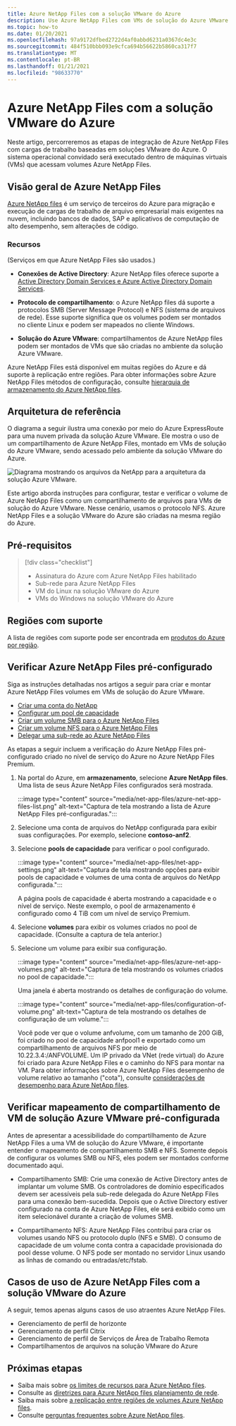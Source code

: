 ```yaml
---
title: Azure NetApp Files com a solução VMware do Azure
description: Use Azure NetApp Files com VMs de solução do Azure VMware para migrar e sincronizar dados entre servidores locais, VMs de solução do Azure VMware e infraestruturas de nuvem.
ms.topic: how-to
ms.date: 01/20/2021
ms.openlocfilehash: 97a9172dfbed2722d4af0abbd6231a0367dc4e3c
ms.sourcegitcommit: 484f510bbb093e9cfca694b56622b5860ca317f7
ms.translationtype: MT
ms.contentlocale: pt-BR
ms.lasthandoff: 01/21/2021
ms.locfileid: "98633770"
---
```

# <a name="azure-netapp-files-with-azure-vmware-solution"></a>Azure NetApp Files com a solução VMware do Azure

Neste artigo, percorreremos as etapas de integração de Azure NetApp Files com cargas de trabalho baseadas em soluções VMware do Azure. O sistema operacional convidado será executado dentro de máquinas virtuais (VMs) que acessam volumes Azure NetApp Files. 

## <a name="azure-netapp-files-overview"></a>Visão geral de Azure NetApp Files

[Azure NetApp files](../azure-netapp-files/azure-netapp-files-introduction.md) é um serviço de terceiros do Azure para migração e execução de cargas de trabalho de arquivo empresarial mais exigentes na nuvem, incluindo bancos de dados, SAP e aplicativos de computação de alto desempenho, sem alterações de código.

### <a name="features"></a>Recursos
(Serviços em que Azure NetApp Files são usados.)

- **Conexões de Active Directory**: Azure NetApp files oferece suporte a [Active Directory Domain Services e Azure Active Directory Domain Services](../azure-netapp-files/azure-netapp-files-create-volumes-smb.md#decide-which-domain-services-to-use).

- **Protocolo de compartilhamento**: o Azure NetApp files dá suporte a protocolos SMB (Server Message Protocol) e NFS (sistema de arquivos de rede). Esse suporte significa que os volumes podem ser montados no cliente Linux e podem ser mapeados no cliente Windows.

- **Solução do Azure VMware**: compartilhamentos de Azure NetApp files podem ser montados de VMs que são criadas no ambiente da solução Azure VMware.

Azure NetApp Files está disponível em muitas regiões do Azure e dá suporte à replicação entre regiões. Para obter informações sobre Azure NetApp Files métodos de configuração, consulte [hierarquia de armazenamento do Azure NetApp files](../azure-netapp-files/azure-netapp-files-understand-storage-hierarchy.md).

## <a name="reference-architecture"></a>Arquitetura de referência

O diagrama a seguir ilustra uma conexão por meio do Azure ExpressRoute para uma nuvem privada da solução Azure VMware. Ele mostra o uso de um compartilhamento de Azure NetApp Files, montado em VMs de solução do Azure VMware, sendo acessado pelo ambiente da solução VMware do Azure.

![Diagrama mostrando os arquivos da NetApp para a arquitetura da solução Azure VMware.](media/net-app-files/net-app-files-topology.png)

Este artigo aborda instruções para configurar, testar e verificar o volume de Azure NetApp Files como um compartilhamento de arquivos para VMs de solução do Azure VMware. Nesse cenário, usamos o protocolo NFS. Azure NetApp Files e a solução VMware do Azure são criadas na mesma região do Azure.

## <a name="prerequisites"></a>Pré-requisitos 

> [!div class="checklist"]
> * Assinatura do Azure com Azure NetApp Files habilitado
> * Sub-rede para Azure NetApp Files
> * VM do Linux na solução VMware do Azure
> * VMs do Windows na solução VMware do Azure

## <a name="regions-supported"></a>Regiões com suporte

A lista de regiões com suporte pode ser encontrada em [produtos do Azure por região](https://azure.microsoft.com/global-infrastructure/services/?products=netapp,azure-vmware&regions=all).

## <a name="verify-pre-configured-azure-netapp-files"></a>Verificar Azure NetApp Files pré-configurado 

Siga as instruções detalhadas nos artigos a seguir para criar e montar Azure NetApp Files volumes em VMs de solução do Azure VMware.

- [Criar uma conta do NetApp](../azure-netapp-files/azure-netapp-files-create-netapp-account.md)
- [Configurar um pool de capacidade](../azure-netapp-files/azure-netapp-files-set-up-capacity-pool.md)
- [Criar um volume SMB para o Azure NetApp Files](../azure-netapp-files/azure-netapp-files-create-volumes-smb.md)
- [Criar um volume NFS para o Azure NetApp Files](../azure-netapp-files/azure-netapp-files-create-volumes.md)
- [Delegar uma sub-rede ao Azure NetApp Files](../azure-netapp-files/azure-netapp-files-delegate-subnet.md)

As etapas a seguir incluem a verificação do Azure NetApp Files pré-configurado criado no nível de serviço do Azure no Azure NetApp Files Premium.

1. Na portal do Azure, em **armazenamento**, selecione **Azure NetApp files**. Uma lista de seus Azure NetApp Files configurados será mostrada. 

    :::image type="content" source="media/net-app-files/azure-net-app-files-list.png" alt-text="Captura de tela mostrando a lista de Azure NetApp Files pré-configuradas."::: 

2. Selecione uma conta de arquivos do NetApp configurada para exibir suas configurações. Por exemplo, selecione **contoso-anf2**. 

3. Selecione **pools de capacidade** para verificar o pool configurado. 

    :::image type="content" source="media/net-app-files/net-app-settings.png" alt-text="Captura de tela mostrando opções para exibir pools de capacidade e volumes de uma conta de arquivos do NetApp configurada.":::

    A página pools de capacidade é aberta mostrando a capacidade e o nível de serviço. Neste exemplo, o pool de armazenamento é configurado como 4 TiB com um nível de serviço Premium.

4. Selecione **volumes** para exibir os volumes criados no pool de capacidade. (Consulte a captura de tela anterior.)

5. Selecione um volume para exibir sua configuração.  

    :::image type="content" source="media/net-app-files/azure-net-app-volumes.png" alt-text="Captura de tela mostrando os volumes criados no pool de capacidade.":::

    Uma janela é aberta mostrando os detalhes de configuração do volume.

    :::image type="content" source="media/net-app-files/configuration-of-volume.png" alt-text="Captura de tela mostrando os detalhes de configuração de um volume.":::

    Você pode ver que o volume anfvolume, com um tamanho de 200 GiB, foi criado no pool de capacidade anfpool1 e exportado como um compartilhamento de arquivos NFS por meio de 10.22.3.4:/ANFVOLUME. Um IP privado da VNet (rede virtual) do Azure foi criado para Azure NetApp Files e o caminho do NFS para montar na VM. Para obter informações sobre Azure NetApp Files desempenho de volume relativo ao tamanho ("cota"), consulte [considerações de desempenho para Azure NetApp files](../azure-netapp-files/azure-netapp-files-performance-considerations.md). 

## <a name="verify-pre-configured-azure-vmware-solution-vm-share-mapping"></a>Verificar mapeamento de compartilhamento de VM de solução Azure VMware pré-configurada

Antes de apresentar a acessibilidade do compartilhamento de Azure NetApp Files a uma VM de solução do Azure VMware, é importante entender o mapeamento de compartilhamento SMB e NFS. Somente depois de configurar os volumes SMB ou NFS, eles podem ser montados conforme documentado aqui.

- Compartilhamento SMB: Crie uma conexão de Active Directory antes de implantar um volume SMB. Os controladores de domínio especificados devem ser acessíveis pela sub-rede delegada do Azure NetApp Files para uma conexão bem-sucedida. Depois que o Active Directory estiver configurado na conta de Azure NetApp Files, ele será exibido como um item selecionável durante a criação de volumes SMB.

- Compartilhamento NFS: Azure NetApp Files contribui para criar os volumes usando NFS ou protocolo duplo (NFS e SMB). O consumo de capacidade de um volume conta contra a capacidade provisionada do pool desse volume. O NFS pode ser montado no servidor Linux usando as linhas de comando ou entradas/etc/fstab.

## <a name="use-cases-of-azure-netapp-files-with-azure-vmware-solution"></a>Casos de uso de Azure NetApp Files com a solução VMware do Azure

A seguir, temos apenas alguns casos de uso atraentes Azure NetApp Files. 
- Gerenciamento de perfil de horizonte
- Gerenciamento de perfil Citrix
- Gerenciamento de perfil de Serviços de Área de Trabalho Remota
- Compartilhamentos de arquivos na solução VMware do Azure

## <a name="next-steps"></a>Próximas etapas
- Saiba mais sobre [os limites de recursos para Azure NetApp files](../azure-netapp-files/azure-netapp-files-resource-limits.md#resource-limits).
- Consulte as [diretrizes para Azure NetApp files planejamento de rede](../azure-netapp-files/azure-netapp-files-network-topologies.md).
- Saiba mais sobre [a replicação entre regiões de volumes Azure NetApp files](../azure-netapp-files/cross-region-replication-introduction.md). 
- Consulte [perguntas frequentes sobre Azure NetApp files](../azure-netapp-files/azure-netapp-files-faqs.md).
